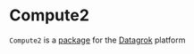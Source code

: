 # Compute2

`Compute2` is a [package](https://datagrok.ai/help/develop/develop#packages) for the [Datagrok](https://datagrok.ai) platform
